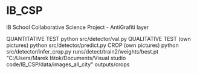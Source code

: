 # IB_CSP
IB School Collaborative Science Project - AntiGrafiti layer

QUANTITATIVE TEST python src/detector/val.py
QUALITATIVE TEST (own pictures) python src/detector/predict.py
CROP (own pictures) python src/detector/infer_crop.py  runs/detect/train2/weights/best.pt "C:/Users/Marek Ištok/Documents/Visual studio code/IB_CSP/data/images_all_city" outputs/crops